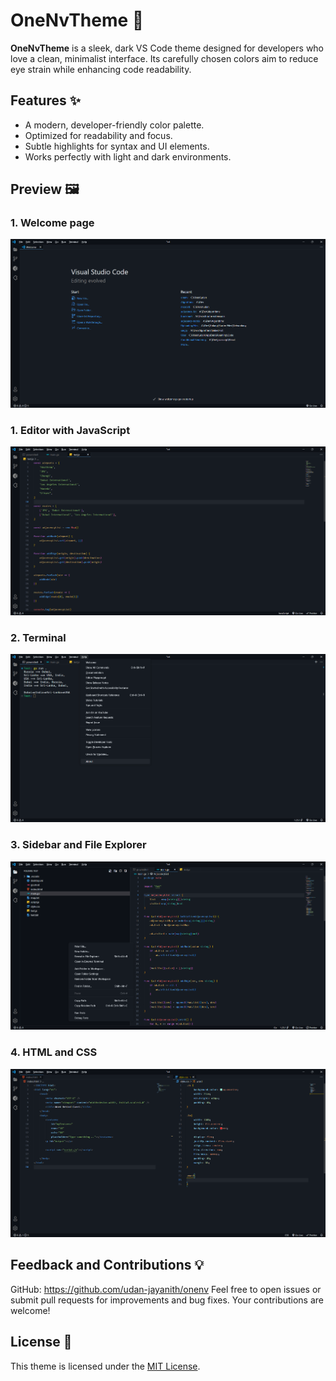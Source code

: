 # OneNvTheme 🌌

**OneNvTheme** is a sleek, dark VS Code theme designed for developers who love a clean, minimalist interface. Its carefully chosen colors aim to reduce eye strain while enhancing code readability.


## Features ✨
- A modern, developer-friendly color palette.
- Optimized for readability and focus.
- Subtle highlights for syntax and UI elements.
- Works perfectly with light and dark environments.


## Preview 🖼️
### 1. Welcome page
![Welcome page](./images/welcome.png)

### 1. Editor with JavaScript
![JavaScript](./images/js.png)

### 2. Terminal
![Terminal](./images/terminal.png)

### 3. Sidebar and File Explorer
![Sidebar](./images/side-bar.png)

### 4. HTML and CSS
![html and css](./images/html-and-css.png)


## Feedback and Contributions 💡
GitHub: https://github.com/udan-jayanith/onenv
Feel free to open issues or submit pull requests for improvements and bug fixes. Your contributions are welcome!


## License 📜
This theme is licensed under the [MIT License](./LICENSE.md).
